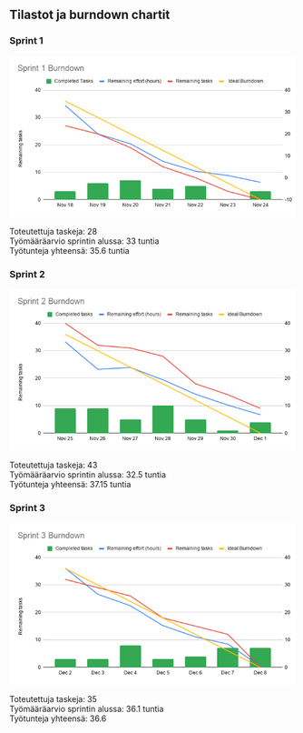 ## Tilastot ja burndown chartit

### Sprint 1

<img src="https://github.com/fannif/eskafa/blob/master/documentation/pictures/burndown1.png">

Toteutettuja taskeja: 28    
Työmääräarvio sprintin alussa: 33 tuntia    
Työtunteja yhteensä: 35.6 tuntia

### Sprint 2

<img src="https://github.com/fannif/eskafa/blob/master/documentation/pictures/burndown2.png">

Toteutettuja taskeja: 43    
Työmääräarvio sprintin alussa: 32.5 tuntia    
Työtunteja yhteensä: 37.15 tuntia    

### Sprint 3

<img src="https://github.com/fannif/eskafa/blob/master/documentation/pictures/burndown3.png">

Toteutettuja taskeja: 35    
Työmääräarvio sprintin alussa: 36.1 tuntia    
Työtunteja yhteensä: 36.6
